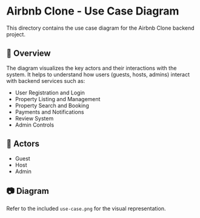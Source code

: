 # Airbnb Clone - Use Case Diagram

This directory contains the use case diagram for the Airbnb Clone backend project.

## 📌 Overview

The diagram visualizes the key actors and their interactions with the system. It helps to understand how users (guests, hosts, admins) interact with backend services such as:

- User Registration and Login
- Property Listing and Management
- Property Search and Booking
- Payments and Notifications
- Review System
- Admin Controls

## 👤 Actors

- Guest
- Host
- Admin

## 📷 Diagram

Refer to the included `use-case.png` for the visual representation.
